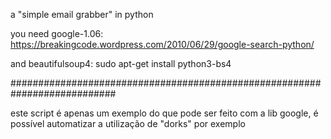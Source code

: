 a "simple email grabber" in python

you need google-1.06:
	https://breakingcode.wordpress.com/2010/06/29/google-search-python/

and beautifulsoup4:
	sudo apt-get install python3-bs4

###########################################################################

este script é apenas um exemplo do que pode ser feito com a lib google,
é possível automatizar a utilização de "dorks" por exemplo

